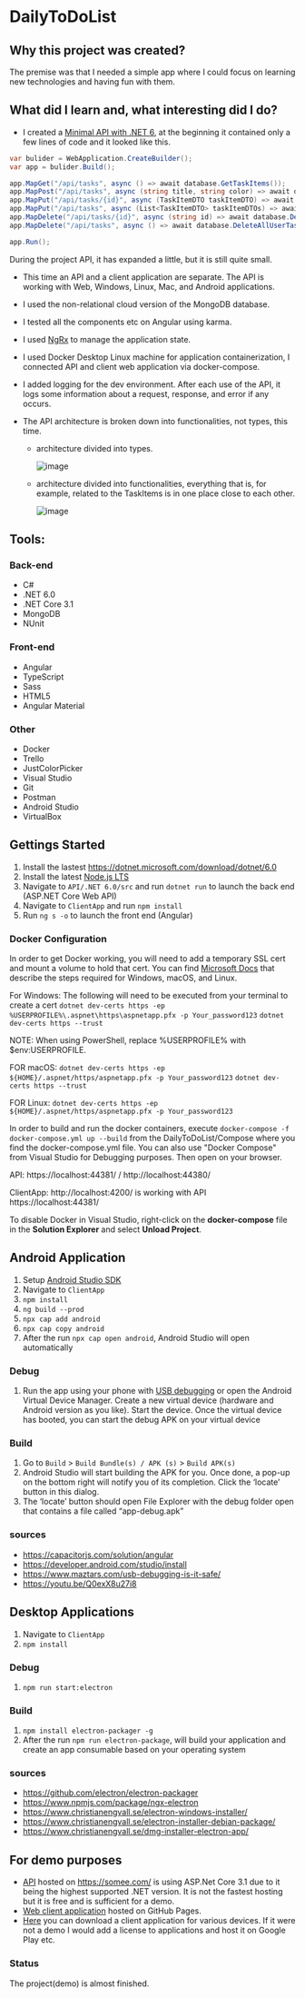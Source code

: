 # DailyToDoList
    
## Why this project was created?
The premise was that I needed a simple app where I could focus on learning new technologies and having fun with them.

## What did I learn and, what interesting did I do?
- I created a <a href="https://youtu.be/9OPyORGBB6Q">Minimal API with .NET 6</a>, at the beginning it contained only a few lines of code and it looked like this.
```c#
var bulider = WebApplication.CreateBuilder();
var app = bulider.Build();

app.MapGet("/api/tasks", async () => await database.GetTaskItems());
app.MapPost("/api/tasks", async (string title, string color) => await database.AddTaskItemAsync(title, color));
app.MapPut("/api/tasks/{id}", async (TaskItemDTO taskItemDTO) => await database.UpdateTaskItemAsync(taskItemDTO));
app.MapPut("/api/tasks", async (List<TaskItemDTO> taskItemDTOs) => await database.UpdateTaskItemsAsync(taskItemDTOs));
app.MapDelete("/api/tasks/{id}", async (string id) => await database.DeleteTaskItemAsync(id));
app.MapDelete("/api/tasks", async () => await database.DeleteAllUserTaskItemsAsync());

app.Run();
```
During the project API, it has expanded a little, but it is still quite small.

- This time an API and a client application are separate. The API is working with Web, Windows, Linux, Mac, and Android applications.

- I used the non-relational cloud version of the MongoDB database. 

- I tested all the components etc on Angular using karma. 

- I used <a href="https://ngrx.io/">NgRx</a> to manage the application state. 

- I used Docker Desktop Linux machine for application containerization, I connected API and client web application via docker-compose.

- I added logging for the dev environment. After each use of the API, it logs some information about a request, response, and error if any occurs.

- The API architecture is broken down into functionalities, not types, this time.

    - architecture divided into types.

      ![image](https://user-images.githubusercontent.com/52860350/138107966-dfda2578-a4ac-461c-8ea3-d2e89140dfbc.png)
     
    - architecture divided into functionalities, everything that is, for example, related to the TaskItems is in one place close to each other.

      ![image](https://user-images.githubusercontent.com/52860350/138107797-e5ab8ca8-3ad2-4c99-9f81-e9aba6b6a3df.png)


## Tools:
### Back-end
 * C#
 * .NET 6.0
 * .NET Core 3.1
 * MongoDB
 * NUnit

### Front-end
 * Angular
 * TypeScript
 * Sass
 * HTML5 
 * Angular Material
 
 ### Other
 * Docker
 * Trello
 * JustColorPicker
 * Visual Studio
 * Git
 * Postman
 * Android Studio
 * VirtualBox

## Gettings Started
1. Install the lastest <a href="https://dotnet.microsoft.com/download/dotnet/6.0">https://dotnet.microsoft.com/download/dotnet/6.0</a>
2. Install the latest <a href="https://nodejs.org/en/">Node.js LTS</a>
3. Navigate to ```API/.NET 6.0/src``` and run ```dotnet run``` to launch the back end (ASP.NET Core Web API)
4. Navigate to ```ClientApp``` and run ```npm install```
5. Run ```ng s -o``` to launch the front end (Angular)

### Docker Configuration
In order to get Docker working, you will need to add a temporary SSL cert and mount a volume to hold that cert.
You can find [Microsoft Docs](https://docs.microsoft.com/en-us/aspnet/core/security/docker-https?view=aspnetcore-3.1) that describe the steps required for Windows, macOS, and Linux.

For Windows:
The following will need to be executed from your terminal to create a cert
`dotnet dev-certs https -ep %USERPROFILE%\.aspnet\https\aspnetapp.pfx -p Your_password123`
`dotnet dev-certs https --trust`

NOTE: When using PowerShell, replace %USERPROFILE% with $env:USERPROFILE.

FOR macOS:
`dotnet dev-certs https -ep ${HOME}/.aspnet/https/aspnetapp.pfx -p Your_password123`
`dotnet dev-certs https --trust`

FOR Linux:
`dotnet dev-certs https -ep ${HOME}/.aspnet/https/aspnetapp.pfx -p Your_password123`

In order to build and run the docker containers, execute `docker-compose -f docker-compose.yml up --build` from the DailyToDoList/Compose where you find the docker-compose.yml file. You can also use "Docker Compose" from Visual Studio for Debugging purposes.
Then open on your browser.

API: https://localhost:44381/  /  http://localhost:44380/

ClientApp: http://localhost:4200/ is working with API https://localhost:44381/

To disable Docker in Visual Studio, right-click on the **docker-compose** file in the **Solution Explorer** and select **Unload Project**.

## Android Application
1. Setup <a href="https://developer.android.com/studio/install">Android Studio SDK</a>
2. Navigate to ```ClientApp```
3. ```npm install```
4. ```ng build --prod```
5. ```npx cap add android```
6. ```npx cap copy android```
7. After the run ```npx cap open android```, Android Studio will open automatically

### Debug
1. Run the app using your phone with <a href="https://www.maztars.com/usb-debugging-is-it-safe/">USB debugging</a> or open the Android Virtual Device Manager. Create a new virtual device (hardware and Android version as you like). Start the device. Once the virtual device has booted, you can start the debug APK on your virtual device

### Build
1. Go to ```Build``` > ```Build Bundle(s) / APK (s)``` > ```Build APK(s)```
2. Android Studio will start building the APK for you. Once done, a pop-up on the bottom right will notify you of its completion. Click the ‘locate’ button in this dialog.
3. The ‘locate’ button should open File Explorer with the debug folder open that contains a file called “app-debug.apk”

### sources
- https://capacitorjs.com/solution/angular
- https://developer.android.com/studio/install
- https://www.maztars.com/usb-debugging-is-it-safe/
- https://youtu.be/Q0exX8u27i8

## Desktop Applications
1. Navigate to ```ClientApp```
2. ```npm install```

### Debug 
1. ```npm run start:electron```

### Build
1. ```npm install electron-packager -g```
2. After the run ```npm run electron-package```, will build your application and create an app consumable based on your operating system

### sources
- https://github.com/electron/electron-packager
- https://www.npmjs.com/package/ngx-electron
- https://www.christianengvall.se/electron-windows-installer/
- https://www.christianengvall.se/electron-installer-debian-package/
- https://www.christianengvall.se/dmg-installer-electron-app/
 
## For demo purposes
- <a href="https://dailytodolist.somee.com/api/tasks">API</a> hosted on https://somee.com/ is using ASP.Net Core 3.1 due to it being the highest supported .NET version. It is not the fastest hosting but it is free and is sufficient for a demo.
- <a href="https://krystianskwierawski.github.io/DailyToDoList/">Web client application</a> hosted on GitHub Pages.
- <a href="https://github.com/KrystianSkwierawski/DailyToDoList/releases">Here</a> you can download a client application for various devices. If it were not a demo I would add a license to applications and host it on Google Play etc.

### Status
The project(demo) is almost finished. 

